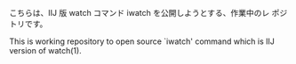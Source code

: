 
こちらは、IIJ 版 watch コマンド iwatch を公開しようとする、作業中のレ
ポジトリです。

This is working repository to open source `iwatch' command which is
IIJ version of watch(1).

